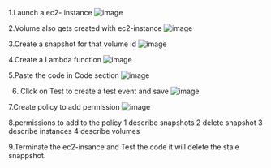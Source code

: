 1.Launch a ec2- instance
![image](https://github.com/Vinitha-Nayak/Cost-Optimisation-Project/assets/151067108/d24fe6bd-f8db-4e19-86e9-a935137c28ed)

2.Volume also gets created with ec2-instance
![image](https://github.com/Vinitha-Nayak/Cost-Optimisation-Project/assets/151067108/30c8d6a6-7a17-45fd-b408-1ceaaf0f6c1d)

3.Create a snapshot for that volume id
![image](https://github.com/Vinitha-Nayak/Cost-Optimisation-Project/assets/151067108/d6537e31-9e58-4637-b36a-c828b1be54e9)

4.Create a Lambda function
![image](https://github.com/Vinitha-Nayak/Cost-Optimisation-Project/assets/151067108/271dc529-7735-4873-ac88-8a3304df61dd)

5.Paste the code in Code section
![image](https://github.com/Vinitha-Nayak/Cost-Optimisation-Project/assets/151067108/3a5d0139-da6d-4c1d-ae08-eb22f2b34605)

6. Click on Test to create a test event and save
![image](https://github.com/Vinitha-Nayak/Cost-Optimisation-Project/assets/151067108/8fcca562-05f6-4cb0-a184-c7c5e9b4aa41)

7.Create policy to add permission 
![image](https://github.com/Vinitha-Nayak/Cost-Optimisation-Project/assets/151067108/32c74047-b967-4f68-b3c9-cfadf65e7998)

8.permissions to add to the policy
  1 describe snapshots
  2 delete snapshot
  3 describe instances
  4 describe volumes

9.Terminate the ec2-insance and Test the code it will delete the stale snappshot.
